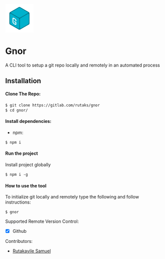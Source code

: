 <img src="img/Gnor.png" width="90" height="90">

# Gnor

A CLI tool to setup a git repo locally and remotely in an automated process

## Installation

#### Clone The Repo:

```
$ git clone https://gitlab.com/rutaks/gnor
$ cd gnor/
```

#### Install dependencies:

- npm:

```
$ npm i
```

#### Run the project

Install project globally

```
$ npm i -g
```

#### How to use the tool

To initialize git locally and remotely type the following and follow instructions:
```
$ gnor
```


Supported Remote Version Control:
- [x] Github

Contributors:
- [Rutakayile Samuel](https://github.com/rutaks)
